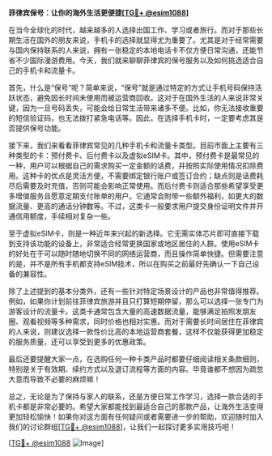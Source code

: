 **菲律宾保号：让你的海外生活更便捷[[TG💪+ @esim1088](https://t.me/s/esim1088)]**

在当今全球化的时代，越来越多的人选择出国工作、学习或者旅行。而对于那些长期生活在国外的朋友来说，手机卡的选择就显得尤为重要了。尤其是对于经常需要与国内保持联系的人来说，拥有一张稳定的本地电话卡不仅方便日常沟通，还能节省不少国际漫游费用。今天，我们就来聊聊菲律宾的保号服务以及如何挑选适合自己的手机卡和流量卡。

首先，什么是“保号”呢？简单来说，“保号”就是通过特定的方式让手机号码保持活跃状态，避免因长时间未使用而被运营商回收。这对于在国外生活的人来说非常关键，因为一旦号码丢失，可能会给日常生活带来诸多不便。比如，你无法接收重要的短信验证码，也无法拨打紧急电话等。因此，在选择手机卡时，一定要考虑其是否提供保号功能。

接下来，我们来看看菲律宾常见的几种手机卡和流量卡类型。目前市面上主要有三种类型的卡：预付费卡、后付费卡以及虚拟eSIM卡。其中，预付费卡是最常见的一种，用户可以根据自己的需求购买一定金额的话费，并按照实际使用情况扣除费用。这种卡的优点是灵活方便，不需要绑定银行账户或签订合约；缺点则是话费耗尽后需要及时充值，否则可能会影响正常使用。而后付费卡则适合那些希望享受更多增值服务且愿意定期支付账单的用户。它通常会附带一些额外福利，如更大的数据流量、更高的通话分钟数等。不过，这类卡一般要求用户提交身份证明文件并开通信用额度，手续相对复杂一些。

至于虚拟eSIM卡，则是一种近年来兴起的新选择。它无需实体芯片即可直接下载到支持该功能的设备上，非常适合经常更换国家或地区居住的人群。使用eSIM卡的好处在于可以随时随地切换不同的网络运营商，而且操作简单快捷。但需要注意的是，并不是所有手机都支持eSIM技术，所以在购买之前最好先确认一下自己设备的兼容性。

除了上述提到的基本分类外，还有一些针对特定场景设计的产品也非常值得推荐。例如，如果你计划前往菲律宾旅游并且只打算短期停留，那么可以选择一张专门为游客设计的流量卡。这类卡通常包含大量的高速数据流量，能够满足拍照发朋友圈、观看视频等多种需求，同时价格也相对实惠。而对于需要长时间居住在菲律宾的人来说，则建议选择一款性价比高的本地运营商套餐，这样不仅能获得更加稳定的服务质量，还可以享受到更多的优惠政策。

最后还要提醒大家一点，在选购任何一种卡类产品时都要仔细阅读相关条款细则，特别是关于有效期、续约方式以及退订流程等方面的内容。毕竟谁都不想因为疏忽大意而导致不必要的麻烦嘛！

总之，无论是为了保持与家人的联系，还是方便日常工作学习，选择一款合适的手机卡都是非常必要的。希望大家都能找到最适合自己的那款产品，让海外生活变得更加轻松愉快！如果你对这方面有任何疑问或者需要进一步的帮助，欢迎随时加入我们的讨论群组[[TG💪+ @esim1088](https://t.me/s/esim1088)]，让我们一起探讨更多实用技巧吧！

[[TG💪+ @esim1088](https://t.me/s/esim1088) ![Image](https://i.postimg.cc/4NQfJmqS/Snipaste-2025-05-13-00-14-12.png)]